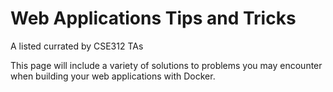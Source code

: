 # Web Applications Tips and Tricks
A listed currated by CSE312 TAs

This page will include a variety of solutions to problems you may encounter when building your web applications with Docker.